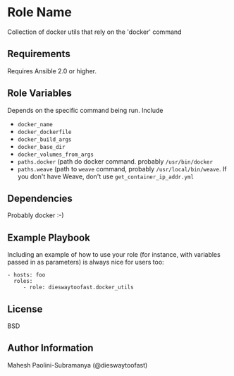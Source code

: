 Role Name
=========

Collection of docker utils that rely on the 'docker' command

Requirements
------------

Requires Ansible 2.0 or higher.

Role Variables
--------------

Depends on the specific command being run.
Include
   * `docker_name`
   * `docker_dockerfile`
   * `docker_build_args`
   * `docker_base_dir`
   * `docker_volumes_from_args`
   * `paths.docker` (path do docker command. probably `/usr/bin/docker`
   * `paths.weave`  (path to `weave` command, probably `/usr/local/bin/weave`.  If you don't have Weave, don't use `get_container_ip_addr.yml`



Dependencies
------------

Probably docker :-)

Example Playbook
----------------

Including an example of how to use your role (for instance, with variables passed in as parameters) is always nice for users too:

    - hosts: foo
      roles:
         - role: dieswaytoofast.docker_utils

License
-------

BSD

Author Information
------------------

Mahesh Paolini-Subramanya (@dieswaytoofast)
